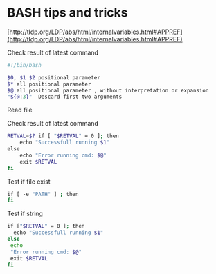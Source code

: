 # BASH tips and tricks

[http://tldp.org/LDP/abs/html/internalvariables.html#APPREF](http://tldp.org/LDP/abs/html/internalvariables.html#APPREF)

Check result of latest command

```bash
#!/bin/bash

$0, $1 $2 positional parameter
$* all positional parameter
$@ all positional parameter , without interpretation or expansion
"${@:3}"  Descard first two arguments
```

Read file

Check result of latest command

```bash
RETVAL=$? if [ "$RETVAL" = 0 ]; then  
	echo "Successfull running $1"
else  
	echo "Error running cmd: $@"  
	exit $RETVAL 
fi
```

Test if file exist

```bash
if [ -e "PATH" ] ; then 
fi
```

Test if string

```bash
if ["$RETVAL" = 0 ]; then
  echo "Successfull running $1"
else
 echo
 "Error running cmd: $@" 
 exit $RETVAL
fi
```